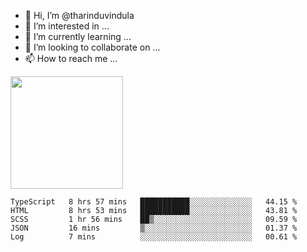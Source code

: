 - 👋 Hi, I’m @tharinduvindula
- 👀 I’m interested in ...
- 🌱 I’m currently learning ...
- 💞️ I’m looking to collaborate on ...
- 📫 How to reach me ...

<!---
tharinduvindula/tharinduvindula is a ✨ special ✨ repository because its `README.md` (this file) appears on your GitHub profile.
You can click the Preview link to take a look at your changes.
--->

<img height="180em" src="https://github-readme-stats.vercel.app/api?username=tharinduvindula&show_icons=true&hide_border=false&&count_private=true&include_all_commits=true" />


<!--START_SECTION:waka-->

```text
TypeScript   8 hrs 57 mins   ███████████░░░░░░░░░░░░░░   44.15 %
HTML         8 hrs 53 mins   ███████████░░░░░░░░░░░░░░   43.81 %
SCSS         1 hr 56 mins    ██▒░░░░░░░░░░░░░░░░░░░░░░   09.59 %
JSON         16 mins         ▒░░░░░░░░░░░░░░░░░░░░░░░░   01.37 %
Log          7 mins          ░░░░░░░░░░░░░░░░░░░░░░░░░   00.61 %
```

<!--END_SECTION:waka-->
